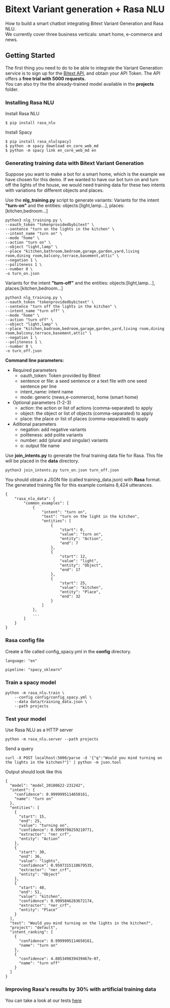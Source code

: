 # Bitext Variant generation + Rasa NLU

How to build a smart chatbot integrating Bitext Variant Generation and Rasa NLU.<br>
We currently cover three business verticals: smart home, e-commerce and news.

## Getting Started

The first thing you need to do to be able to integrate the Variant Generation service is to sign up for the [Bitext API](https://api.bitext.com/#/login/), and obtain your API Token. The API offers a **free trial with 5000 requests.**<br>You can also try the the already-trained model available in the **projects** folder.


### Installing Rasa NLU

Install Rasa NLU

```
$ pip install rasa_nlu
```

Install Spacy

```
$ pip install rasa_nlu[spacy]
$ python -m spacy download en_core_web_md
$ python -m spacy link en_core_web_md en
```

### Generating training data with Bitext Variant Generation

Suppose you want to make a bot for a smart home, which is the example we have chosen for this demo. If we wanted to have our bot turn on and turn off the lights of the house, we would need training data for these two intents with variations for different objects and places.

Use the **nlg_training.py** script to generate variants:
Variants for the intent **"turn-on"** and the entities: objects:[light,lamp...], places:[kitchen,bedroom...]
```
python3 nlg_training.py \
--oauth_token "tokenprovidedbybitext" \
--sentence "turn on the lights in the kitchen" \
--intent_name "turn on" \
--mode "home" \
--action "turn on" \
--object "light,lamp" \
--place "kitchen,bathroom,bedroom,garage,garden,yard,living room,dining room,balcony,terrace,basement,attic" \
--negation 1 \
--politeness 1 \
--number 0 \
-o turn_on.json
```

Variants for the intent **"turn-off"** and the entities: objects:[light,lamp...], places:[kitchen,bedroom...]
```
python3 nlg_training.py \
--oauth_token "tokenprovidedbybitext" \
--sentence "turn off the lights in the kitchen" \
--intent_name "turn off" \
--mode "home" \
--action "turn off" \
--object "light,lamp" \
--place "kitchen,badroom,bedroom,garage,garden,yard,living room,dining room,balcony,terrace,basement,attic" \
--negation 1 \
--politeness 1 \
--number 0 \
-o turn_off.json
```

**Command line parameters:**
* Required parameters
  * oauth_token: Token provided by Bitext
  * sentence or file: a seed sentence or a text file with one seed sentence per line
  * intent_name: intent name
  * mode: generic (news,e-commerce), home (smart home)
* Optional parameters (1-2-3)
  * action: the action or list of actions (comma-separated) to apply
  * object: the object or list of objects (comma-separated) to apply
  * place: the place or list of places (comma-separated) to apply
* Aditional parameters
  * negation: add negative variants
  * politeness: add polite variants
  * number: add (plural and singular) variants
  * o: output file name

Use **join_intents.py** to generate the final training data file for Rasa. This file will be placed in the **data** directory.
```
python3 join_intents.py turn_on.json turn_off.json
```

You should obtain a JSON file (called training_data.json) with **Rasa** format.<br>The generated training file for this example contains 8,424 utterances.

```
{
	"rasa_nlu_data": {
		"common_examples": [
			{
				"intent": "turn on",
				"text": "turn on the light in the kitchen",
				"entities": [
					{
						"start": 0,
						"value": "turn on",
						"entity": "Action",
						"end": 7
					},
					{
						"start": 12,
						"value": "light",
						"entity": "Object",
						"end": 17
					},
					{
						"start": 25,
						"value": "kitchen",
						"entity": "Place",
						"end": 32
					}
				]
			},
			...
		]
	}
}
```

### Rasa config file

Create a file called config_spacy.yml in the **config** directory.

```
language: "en"

pipeline: "spacy_sklearn"
```

### Train a spacy model

```
python -m rasa_nlu.train \
    --config config/config_spacy.yml \
    --data data/training_data.json \
    --path projects
```

### Test your model

Use Rasa NLU as a HTTP server
```
python -m rasa_nlu.server --path projects
```
Send a query
```
curl -X POST localhost:5000/parse -d '{"q":"Would you mind turning on the lights in the kitchen?"}' | python -m json.tool
```
Output should look like this
```
{
  "model": "model_20180622-231242",
  "intent": {
    "confidence": 0.9999995114650161,
    "name": "turn on"
  },
  "entities": [
    {
      "start": 15,
      "end": 25,
      "value": "turning on",
      "confidence": 0.9999798259210771,
      "extractor": "ner_crf",
      "entity": "Action"
    },
    {
      "start": 30,
      "end": 36,
      "value": "lights",
      "confidence": 0.9597315110679535,
      "extractor": "ner_crf",
      "entity": "Object"
    },
    {
      "start": 40,
      "end": 51,
      "value": "kitchen",
      "confidence": 0.9995846283672174,
      "extractor": "ner_crf",
      "entity": "Place"
    }
  ],
  "text": "Would you mind turning on the lights in the kitchen?",
  "project": "default",
  "intent_ranking": [
    {
      "confidence": 0.9999995114650161,
      "name": "turn on"
    },
    {
      "confidence": 4.885349839439467e-07,
      "name": "turn off"
    }
  ]
}
```

### Improving Rasa's results by 30% with artificial training data
You can take a look at our tests [here](https://blog.bitext.com/improving-rasas-results-with-artificial-training-data-ii)

